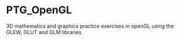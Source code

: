 # PTG_OpenGL
3D mathematics and graphics practice exercises in openGL using the GLEW, GLUT and GLM libraries
